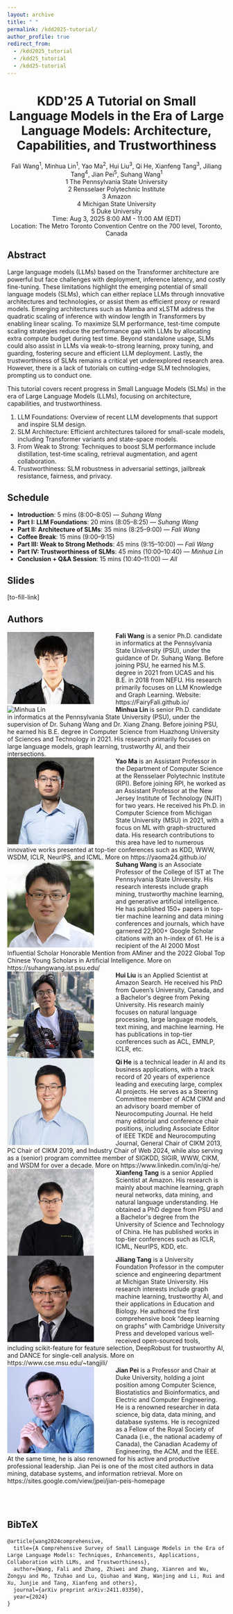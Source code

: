 ```yaml
---
layout: archive
title: " "
permalink: /kdd2025-tutorial/
author_profile: true
redirect_from: 
  - /kdd2025_tutorial
  - /kdd25_tutorial
  - /kdd25-tutorial
---
```


<center>
<h1>
KDD'25 A Tutorial on Small Language Models in the Era of Large Language Models: Architecture, Capabilities, and Trustworthiness	
</h1>
Fali Wang<sup>1</sup>, Minhua Lin<sup>1</sup>, Yao Ma<sup>2</sup>, Hui Liu<sup>3</sup>, Qi He, Xianfeng Tang<sup>3</sup>, Jiliang Tang<sup>4</sup>, Jian Pei<sup>5</sup>, Suhang Wang<sup>1</sup><br/>
1 The Pennsylvania State University<br/>
2 Rensselaer Polytechnic Institute<br/>
3 Amazon<br/>
4 Michigan State University<br/>
5 Duke University<br/>
Time: Aug 3, 2025 8:00 AM - 11:00 AM (EDT)<br/>
Location: The Metro Toronto Convention Centre on the 700 level, Toronto, Canada
</center>

## Abstract

Large language models (LLMs) based on the Transformer architecture are powerful but face challenges with deployment, inference latency, and costly fine-tuning. 
These limitations highlight the emerging potential of small language models (SLMs), which can either replace LLMs through innovative architectures and technologies, or assist them as efficient proxy or reward models.
Emerging architectures such as Mamba and xLSTM address the quadratic scaling of inference with window length in Transformers by enabling linear scaling.
To maximize SLM performance, test-time compute scaling strategies reduce the performance gap with LLMs by allocating extra compute budget during test time.
Beyond standalone usage, SLMs could also assist in LLMs via weak-to-strong learning, proxy tuning, and guarding, fostering secure and efficient LLM deployment. 
Lastly, the trustworthiness of SLMs remains a critical yet underexplored research area.
However, there is a lack of tutorials on cutting-edge SLM technologies, prompting us to conduct one.


This tutorial covers recent progress in Small Language Models (SLMs) in the era of Large Language Models (LLMs), focusing on architecture, capabilities, and trustworthiness.
1. LLM Foundations: Overview of recent LLM developments that support and inspire SLM design.
2. SLM Architecture: Efficient architectures tailored for small-scale models, including Transformer variants and state-space models.
3. From Weak to Strong: Techniques to boost SLM performance include distillation, test-time scaling, retrieval augmentation, and agent collaboration.
4. Trustworthiness: SLM robustness in adversarial settings, jailbreak resistance, fairness, and privacy.

## Schedule

- **Introduction**: 5 mins (8:00–8:05) — *Suhang Wang*
- **Part I: LLM Foundations**: 20 mins (8:05–8:25) — *Suhang Wang*
- **Part II: Architecture of SLMs**: 35 mins (8:25–9:00) — *Fali Wang*
- **Coffee Break**: 15 mins (9:00–9:15)
- **Part III: Weak to Strong Methods**: 45 mins (9:15–10:00) — *Fali Wang*
- **Part IV: Trustworthiness of SLMs**: 45 mins (10:00–10:40) — *Minhua Lin*
- **Conclusion + Q&A Session**: 15 mins (10:40–11:00) — *All*


## Slides
[to-fill-link]

## Authors

<img align="left" src="/images/Fali Wang.jpg" alt="Fali Wang" style="width: 200px; margin-right: 50px;" />
<b>Fali Wang</b> is a senior Ph.D. candidate in informatics at the Pennsylvania State University (PSU), under the guidance of Dr. Suhang Wang. Before joining PSU, he earned his M.S. degree in 2021 from UCAS and his B.E. in 2018 from NEFU. His research primarily focuses on LLM Knowledge and Graph Learning.
Website: https://FairyFali.github.io/
<br style="clear: both;" />

<img align="left" src="/images/tofill.png" alt="Minhua Lin" style="width: 200px; margin-right: 50px;" />
<b>Minhua Lin</b> is senior Ph.D. candidate in informatics at the Pennsylvania State University (PSU), under the supervision of Dr. Suhang Wang and Dr. Xiang Zhang. Before joining PSU, he earned his B.E. degree in Computer Science from Huazhong University of Sciences and Technology in 2021. His research primarily focuses on large language models, graph learning, trustworthy AI, and their intersections.
<br style="clear: both;" />

<img align="left" src="/images/yaoma.jpg" alt="Yao Ma" style="width: 200px; margin-right: 50px;" />
<b>Yao Ma</b> is an Assistant Professor in the Department of Computer Science at the Rensselaer Polytechnic Institute (RPI). Before joining RPI, he worked as an Assistant Professor at the New Jersey Institute of Technology (NJIT) for two years. He received his Ph.D. in Computer Science from Michigan State University (MSU) in 2021, with a focus on ML with graph-structured data. His research contributions to this area have led to numerous innovative works presented at top-tier conferences such as KDD, WWW, WSDM, ICLR, NeurIPS, and ICML. More on https://yaoma24.github.io/
<br style="clear: both;" />

<img align="left" src="/images/Wang-Suhang.jpg" alt="Suhang Wang" style="width: 200px; margin-right: 50px;" />
<b>Suhang Wang</b> is an Associate Professor of the College of IST at The Pennsylvania State University. His research interests include graph mining, trustworthy machine learning, and generative artificial intelligence. He has published 150+ papers in top-tier machine learning and data mining conferences and journals, which have garnered 22,900+ Google Scholar citations with an h-index of 61. He is a recipient of the AI 2000 Most Influential Scholar Honorable Mention from AMiner and the 2022 Global Top Chinese Young Scholars in Artificial Intelligence. More on https://suhangwang.ist.psu.edu/
<br style="clear: both;" />

<img align="left" src="/images/huiliu.jpg" alt="Hui Liu" style="width: 200px; margin-right: 50px;" />
<b>Hui Liu</b> is an Applied Scientist at Amazon Search. He received his PhD from Queen’s University, Canada, and a Bachelor's degree from Peking University. His research mainly focuses on natural language processing, large language models, text mining, and machine learning. He has publications in top-tier conferences such as ACL, EMNLP, ICLR, etc.
<br style="clear: both;" />

<img align="left" src="/images/qihe.jpg" alt="Qi He" style="width: 200px; margin-right: 50px;" />
<b>Qi He</b> is a technical leader in AI and its business applications, with a track record of 20 years of experience leading and executing large, complex AI projects. He serves as a Steering Committee member of ACM CIKM and an advisory board member of Neurocomputing Journal. He held many editorial and conference chair positions, including Associate Editor of IEEE TKDE and Neurocomputing Journal, General Chair of CIKM 2013, PC Chair of CIKM 2019, and Industry Chair of Web 2024, while also serving as a (senior) program committee member of SIGKDD, SIGIR, WWW, CIKM, and WSDM for over a decade. More on https://www.linkedin.com/in/qi-he/
<br style="clear: both;" />

<img align="left" src="/images/xianfengtang.jpg" alt="Xianfeng Tang" style="width: 200px; margin-right: 50px;" />
<b>Xianfeng Tang</b> is a senior Applied Scientist at Amazon. His research is mainly about machine learning, graph neural networks, data mining, and natural language understanding. He obtained a PhD degree from PSU and a Bachelor's degree from the University of Science and Technology of China. He has published works in top-tier conferences such as ICLR, ICML, NeurIPS, KDD, etc. 
<br style="clear: both;" />

<img align="left" src="/images/jiliang.jpg" alt="Jiliang Tang" style="width: 200px; margin-right: 50px;" />
<b>Jiliang Tang</b> is a University Foundation Professor in the computer science and engineering department at Michigan State University. His research interests include graph machine learning, trustworthy AI, and their applications in Education and Biology. He authored the first comprehensive book “deep learning on graphs” with Cambridge University Press and developed various well-received open-sourced tools, including scikit-feature for feature selection, DeepRobust for trustworthy AI, and DANCE for single-cell analysis. More on https://www.cse.msu.edu/~tangjili/
<br style="clear: both;" />

<img align="left" src="/images/jianpei.jpg" alt="Jian Pei" style="width: 200px; margin-right: 50px;" />
<b>Jian Pei</b> is a Professor and Chair at Duke University, holding a joint position among Computer Science, Biostatistics and Bioinformatics, and Electric and Computer Engineering. He is a renowned researcher in data science, big data, data mining, and database systems. He is recognized as a Fellow of the Royal Society of Canada (i.e., the national academy of Canada), the Canadian Academy of Engineering, the ACM, and the IEEE. At the same time, he is also renowned for his active and productive professional leadership. Jian Pei is one of the most cited authors in data mining, database systems, and information retrieval. More on https://sites.google.com/view/jpei/jian-peis-homepage
<br style="clear: both;" />


<br/>
<br/>
<br/>

## BibTeX
```
@article{wang2024comprehensive,
  title={A Comprehensive Survey of Small Language Models in the Era of Large Language Models: Techniques, Enhancements, Applications, Collaboration with LLMs, and Trustworthiness},
  author={Wang, Fali and Zhang, Zhiwei and Zhang, Xianren and Wu, Zongyu and Mo, Tzuhao and Lu, Qiuhao and Wang, Wanjing and Li, Rui and Xu, Junjie and Tang, Xianfeng and others},
  journal={arXiv preprint arXiv:2411.03350},
  year={2024}
}
```

